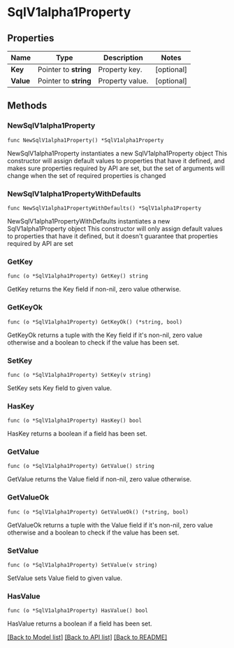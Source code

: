 # SqlV1alpha1Property

## Properties

Name | Type | Description | Notes
------------ | ------------- | ------------- | -------------
**Key** | Pointer to **string** | Property key. | [optional] 
**Value** | Pointer to **string** | Property value. | [optional] 

## Methods

### NewSqlV1alpha1Property

`func NewSqlV1alpha1Property() *SqlV1alpha1Property`

NewSqlV1alpha1Property instantiates a new SqlV1alpha1Property object
This constructor will assign default values to properties that have it defined,
and makes sure properties required by API are set, but the set of arguments
will change when the set of required properties is changed

### NewSqlV1alpha1PropertyWithDefaults

`func NewSqlV1alpha1PropertyWithDefaults() *SqlV1alpha1Property`

NewSqlV1alpha1PropertyWithDefaults instantiates a new SqlV1alpha1Property object
This constructor will only assign default values to properties that have it defined,
but it doesn't guarantee that properties required by API are set

### GetKey

`func (o *SqlV1alpha1Property) GetKey() string`

GetKey returns the Key field if non-nil, zero value otherwise.

### GetKeyOk

`func (o *SqlV1alpha1Property) GetKeyOk() (*string, bool)`

GetKeyOk returns a tuple with the Key field if it's non-nil, zero value otherwise
and a boolean to check if the value has been set.

### SetKey

`func (o *SqlV1alpha1Property) SetKey(v string)`

SetKey sets Key field to given value.

### HasKey

`func (o *SqlV1alpha1Property) HasKey() bool`

HasKey returns a boolean if a field has been set.

### GetValue

`func (o *SqlV1alpha1Property) GetValue() string`

GetValue returns the Value field if non-nil, zero value otherwise.

### GetValueOk

`func (o *SqlV1alpha1Property) GetValueOk() (*string, bool)`

GetValueOk returns a tuple with the Value field if it's non-nil, zero value otherwise
and a boolean to check if the value has been set.

### SetValue

`func (o *SqlV1alpha1Property) SetValue(v string)`

SetValue sets Value field to given value.

### HasValue

`func (o *SqlV1alpha1Property) HasValue() bool`

HasValue returns a boolean if a field has been set.


[[Back to Model list]](../README.md#documentation-for-models) [[Back to API list]](../README.md#documentation-for-api-endpoints) [[Back to README]](../README.md)


